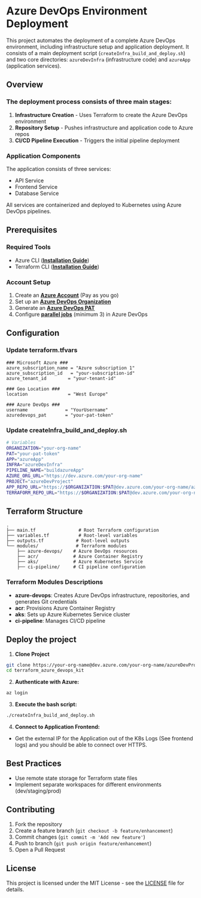 # Azure DevOps Environment Deployment


This project automates the deployment of a complete Azure DevOps environment, including infrastructure setup and application deployment. 
It consists of a main deployment script (`createInfra_build_and_deploy.sh`) and two core directories: `azureDevInfra` (infrastructure code) and `azureApp` (application services).

## Overview
### The deployment process consists of three main stages:

1. **Infrastructure Creation** - Uses Terraform to create the Azure DevOps environment
2. **Repository Setup** - Pushes infrastructure and application code to Azure repos
3. **CI/CD Pipeline Execution** - Triggers the initial pipeline deployment

### Application Components

The application consists of three services:
- API Service
- Frontend Service
- Database Service

All services are containerized and deployed to Kubernetes using Azure DevOps pipelines.

## Prerequisites

### Required Tools
- Azure CLI ([**Installation Guide**](https://learn.microsoft.com/en-us/cli/azure/install-azure-cli))
- Terraform CLI ([**Installation Guide**](https://developer.hashicorp.com/terraform/tutorials/aws-get-started/install-cli))

### Account Setup
1. Create an [**Azure Account**](https://azure.microsoft.com/en-us/pricing/purchase-options/azure-account) (Pay as you go)
2. Set up an [**Azure DevOps Organization**](https://learn.microsoft.com/en-us/azure/devops/organizations/accounts/create-organization?view=azure-devops#create-an-organization-1)
3. Generate an [**Azure DevOps PAT**](https://learn.microsoft.com/en-us/azure/devops/organizations/accounts/use-personal-access-tokens-to-authenticate?view=azure-devops&tabs=Windows#create-a-pat)
4. Configure [**parallel jobs**](https://learn.microsoft.com/en-us/azure/devops/pipelines/licensing/concurrent-jobs?view=azure-devops&tabs=ms-hosted#how-do-i-buy-more-parallel-jobs) (minimum 3) in Azure DevOps

## Configuration

### Update terraform.tfvars
```hcl
### Microsoft Azure ###
azure_subscription_name = "Azure subscription 1"  
azure_subscription_id   = "your-subscription-id"
azure_tenant_id        = "your-tenant-id"

### Geo Location ###
location               = "West Europe"

### Azure DevOps ###
username              = "YourUsername"
azuredevops_pat       = "your-pat-token"
```

### Update createInfra_build_and_deploy.sh
```bash
# Variables
ORGANIZATION="your-org-name"
PAT="your-pat-token"
APP="azureApp"
INFRA="azureDevInfra"
PIPELINE_NAME="buildazureApp"
AZURE_ORG_URL="https://dev.azure.com/your-org-name"
PROJECT="azureDevProject"
APP_REPO_URL="https://$ORGANIZATION:$PAT@dev.azure.com/your-org-name/azureDevProject/_git/azureApp"
TERRAFORM_REPO_URL="https://$ORGANIZATION:$PAT@dev.azure.com/your-org-name/azureDevProject/_git/azureDevInfra"
```

## Terraform Structure
```
.
├── main.tf                # Root Terraform configuration
├── variables.tf           # Root-level variables
├── outputs.tf            # Root-level outputs
└── modules/              # Terraform modules
    ├── azure-devops/    # Azure DevOps resources
    ├── acr/             # Azure Container Registry
    ├── aks/             # Azure Kubernetes Service
    ├── ci-pipeline/     # CI pipeline configuration
```

### Terraform Modules Descriptions

- **azure-devops**: Creates Azure DevOps infrastructure, repositories, and generates Git credentials
- **acr**: Provisions Azure Container Registry
- **aks**: Sets up Azure Kubernetes Service cluster
- **ci-pipeline**: Manages CI/CD pipeline

## Deploy the project
1. **Clone Project**
```bash
git clone https://your-org-name@dev.azure.com/your-org-name/azureDevProject/_git/azureDevInfra
cd terraform_azure_devops_kit
```
2. **Authenticate with Azure:**
```bash
az login
```
3. **Execute the bash script:**
```bash
./createInfra_build_and_deploy.sh
```
4. **Connect to Application Frontend:**
- Get the external IP for the Application out of the K8s Logs (See frontend logs) and you should be able to connect over HTTPS.

## Best Practices
- Use remote state storage for Terraform state files
- Implement separate workspaces for different environments (dev/staging/prod)

## Contributing
1. Fork the repository
2. Create a feature branch (`git checkout -b feature/enhancement`)
3. Commit changes (`git commit -m 'Add new feature'`)
4. Push to branch (`git push origin feature/enhancement`)
5. Open a Pull Request

## License

This project is licensed under the MIT License - see the [LICENSE](LICENSE) file for details.
